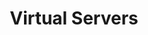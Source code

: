 ---
title: Virtual Servers
menu:
  sidebar:
    name: Virtual Servers
    identifier: virtual-servers
    weight: 300
---